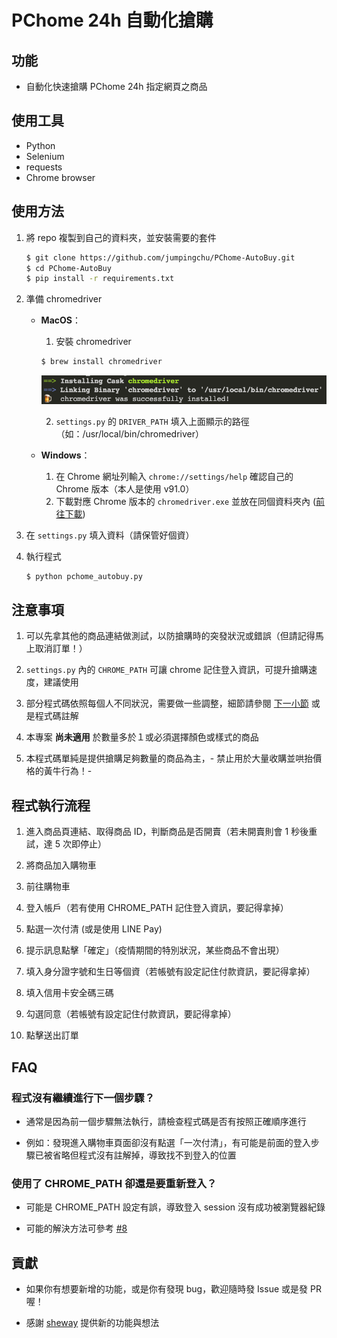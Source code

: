 # PChome 24h 自動化搶購

## 功能

* 自動化快速搶購 PChome 24h 指定網頁之商品

## 使用工具

* Python
* Selenium
* requests
* Chrome browser

## 使用方法

1. 將 repo 複製到自己的資料夾，並安裝需要的套件
    ```bash
    $ git clone https://github.com/jumpingchu/PChome-AutoBuy.git
    $ cd PChome-AutoBuy
    $ pip install -r requirements.txt
    ```
2. 準備 chromedriver
   
   * **MacOS**：
      1. 安裝 chromedriver
        ```bash
        $ brew install chromedriver
        ```
        ![install_driver_mac](images/install_driver_mac.png)

      2. `settings.py` 的 `DRIVER_PATH` 填入上面顯示的路徑（如：/usr/local/bin/chromedriver）
   
   * **Windows**：
      1. 在 Chrome 網址列輸入 `chrome://settings/help` 確認自己的 Chrome 版本（本人是使用 v91.0）
      2. 下載對應 Chrome 版本的 `chromedriver.exe` 並放在同個資料夾內 ([前往下載](https://sites.google.com/chromium.org/driver/))
   
3. 在 `settings.py` 填入資料（請保管好個資）
   
4. 執行程式
    ```bash
    $ python pchome_autobuy.py
    ```

## 注意事項

1. 可以先拿其他的商品連結做測試，以防搶購時的突發狀況或錯誤（但請記得馬上取消訂單！）
   
2. `settings.py` 內的 `CHROME_PATH` 可讓 chrome 記住登入資訊，可提升搶購速度，建議使用
   
3. 部分程式碼依照每個人不同狀況，需要做一些調整，細節請參閱 [下一小節](#程式執行流程) 或是程式碼註解
     
4. 本專案 **尚未適用** 於數量多於１或必須選擇顏色或樣式的商品

5. 本程式碼單純是提供搶購足夠數量的商品為主，- 禁止用於大量收購並哄抬價格的黃牛行為！-

## 程式執行流程

1. 進入商品頁連結、取得商品 ID，判斷商品是否開賣（若未開賣則會 1 秒後重試，達 5 次即停止）
   
2. 將商品加入購物車
   
3. 前往購物車
   
4. 登入帳戶（若有使用 CHROME_PATH 記住登入資訊，要記得拿掉）
   
5. 點選一次付清 (或是使用 LINE Pay)
   
6. 提示訊息點擊「確定」（疫情期間的特別狀況，某些商品不會出現）
   
7. 填入身分證字號和生日等個資（若帳號有設定記住付款資訊，要記得拿掉）
   
8.  填入信用卡安全碼三碼
   
9.  勾選同意（若帳號有設定記住付款資訊，要記得拿掉）
    
10. 點擊送出訂單

## FAQ
  
### 程式沒有繼續進行下一個步驟？

* 通常是因為前一個步驟無法執行，請檢查程式碼是否有按照正確順序進行
  
* 例如：發現進入購物車頁面卻沒有點選「一次付清」，有可能是前面的登入步驟已被省略但程式沒有註解掉，導致找不到登入的位置

### 使用了 CHROME_PATH 卻還是要重新登入？

* 可能是 CHROME_PATH 設定有誤，導致登入 session 沒有成功被瀏覽器紀錄
  
* 可能的解決方法可參考 [#8](/jumpingchu/PChome-AutoBuy/issues/8)

## 貢獻

* 如果你有想要新增的功能，或是你有發現 bug，歡迎隨時發 Issue 或是發 PR 喔！
  
* 感謝 [sheway](https://github.com/sheway) 提供新的功能與想法
